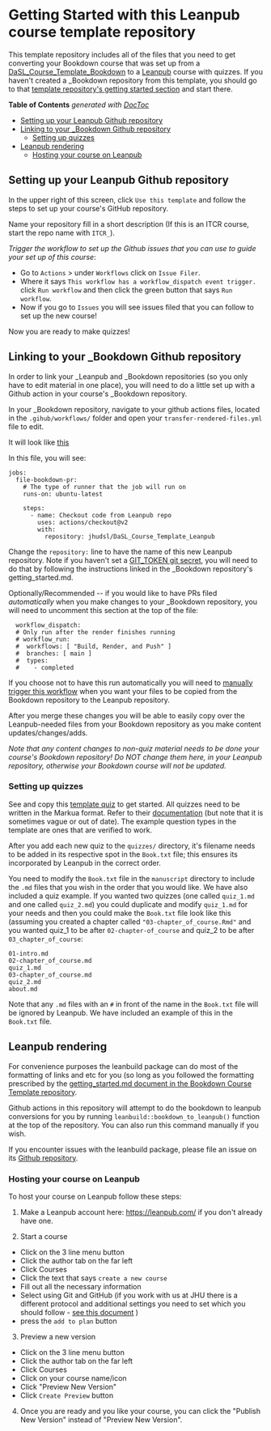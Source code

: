 # Getting Started with this Leanpub course template repository

This template repository includes all of the files that you need to get converting your Bookdown course that was set up from a [DaSL_Course_Template_Bookdown](https://github.com/jhudsl/DaSL_Course_Template_Bookdown/blob/main/getting_started.md) to a [Leanpub](https://leanpub.com/) course with quizzes.
If you haven't created a _Bookdown repository from this template, you should go to that [template repository's getting started section](https://github.com/jhudsl/DaSL_Course_Template_Bookdown/blob/main/getting_started.md) and start there.

<!-- START doctoc generated TOC please keep comment here to allow auto update -->
<!-- DON'T EDIT THIS SECTION, INSTEAD RE-RUN doctoc TO UPDATE -->
**Table of Contents**  *generated with [DocToc](https://github.com/thlorenz/doctoc)*

- [Setting up your Leanpub Github repository](#setting-up-your-leanpub-github-repository)
- [Linking to your _Bookdown Github repository](#linking-to-your-_bookdown-github-repository)
  - [Setting up quizzes](#setting-up-quizzes)
- [Leanpub rendering](#leanpub-rendering)
  - [Hosting your course on Leanpub](#hosting-your-course-on-leanpub)

<!-- END doctoc generated TOC please keep comment here to allow auto update -->

## Setting up your Leanpub Github repository

In the upper right of this screen, click `Use this template` and follow the steps to set up your course's GitHub repository.

Name your repository fill in a short description (If this is an ITCR course, start the repo name with `ITCR_`).

_Trigger the workflow to set up the Github issues that you can use to guide your set up of this course_:   
- Go to `Actions` > under `Workflows` click on `Issue Filer`.
- Where it says `This workflow has a workflow_dispatch event trigger.` click `Run workflow` and then click the green button that says `Run workflow`.
- Now if you go to `Issues` you will see issues filed that you can follow to set up the new course!

Now you are ready to make quizzes!

## Linking to your _Bookdown Github repository

In order to link your _Leanpub and _Bookdown repositories (so you only have to edit material in one place), you will need to do a little set up with a Github action in your course's _Bookdown repository.

In your _Bookdown repository, navigate to your github actions files, located in the `.gihub/workflows/` folder and open your `transfer-rendered-files.yml` file to edit.

It will look like [this](https://github.com/jhudsl/DaSL_Course_Template_Bookdown/blob/main/.github/workflows/transfer-rendered-files.yml)

In this file, you will see:
```
jobs:
  file-bookdown-pr:
    # The type of runner that the job will run on
    runs-on: ubuntu-latest

    steps:
      - name: Checkout code from Leanpub repo
        uses: actions/checkout@v2
        with:
          repository: jhudsl/DaSL_Course_Template_Leanpub
```

Change the `repository:` line to have the name of this new Leanpub repository.
Note if you haven't set a [GIT_TOKEN git secret](https://github.com/jhudsl/DaSL_Course_Template_Bookdown/blob/main/getting_started.md#set-up-github-secrets), you will need to do that by following the instructions linked in the _Bookdown repository's getting_started.md.

Optionally/Recommended -- if you would like to have PRs filed _automatically_ when you make changes to your _Bookdown repository, you will need to uncomment this section at the top of the file:
```
  workflow_dispatch:
  # Only run after the render finishes running
  # workflow_run:
  #  workflows: [ "Build, Render, and Push" ]
  #  branches: [ main ]
  #  types:
  #    - completed
```
If you choose not to have this run automatically you will need to [manually trigger this workflow](https://docs.github.com/en/actions/managing-workflow-runs/manually-running-a-workflow) when you want your files to be copied from the Bookdown repository to the Leanpub repository. 

After you merge these changes you will be able to easily copy over the Leanpub-needed files from your Bookdown repository as you make content updates/changes/adds.

_Note that any content changes to non-quiz material needs to be done your course's Bookdown repository!
Do NOT change them here, in your Leanpub repository, otherwise your Bookdown course will not be updated._

### Setting up quizzes

See and copy this [template quiz](https://github.com/jhudsl/DaSL_Course_Template_Leanpub/blob/main/quizzes/quiz_ch1.md) to get started.
All quizzes need to be written in the Markua format. Refer to their [documentation](https://leanpub.com/markua/read#leanpub-auto-quizzes-and-exercises) (but note that it is sometimes vague or out of date).
The example question types in the template are ones that are verified to work.

After you add each new quiz to the `quizzes/` directory, it's filename needs to be added in its respective spot in the `Book.txt` file; this ensures its incorporated by Leanpub in the correct order.

You need to modify the `Book.txt` file in the `manuscript` directory to include the `.md` files that you wish in the order that you would like. We have also included a quiz example.
If you wanted two quizzes (one called `quiz_1.md` and one called `quiz_2.md`) you could duplicate and modify `quiz_1.md` for your needs and then you could make the `Book.txt` file look like this (assuming you created a chapter called `"03-chapter_of_course.Rmd"` and you wanted quiz_1 to be after `02-chapter-of_course` and quiz_2 to be after `03_chapter_of_course`:  

```
01-intro.md  
02-chapter_of_course.md  
quiz_1.md  
03-chapter_of_course.md  
quiz_2.md  
about.md  
```
Note that any `.md` files with an `#` in front of the name in the `Book.txt` file will be ignored by Leanpub. We have included an example of this in the `Book.txt` file.  

## Leanpub rendering

For convenience purposes the leanbuild package can do most of the formatting of links and etc for you (so long as you followed the formatting prescribed by the [getting_started.md document in the Bookdown Course Template repository](https://github.com/jhudsl/DaSL_Course_Template_Bookdown/blob/main/getting_started.md#setting-up-images-and-graphics).

Github actions in this repository will attempt to do the bookdown to leanpub conversions for you by running `leanbuild::bookdown_to_leanpub()` function at the top of the repository.
You can also run this command manually if you wish.

If you encounter issues with the leanbuild package, please file an issue on its [Github repository](https://github.com/jhudsl/leanbuild/issues).

### Hosting your course on Leanpub  

To host your course on Leanpub follow these steps:  

1) Make a Leanpub account here: https://leanpub.com/ if you don't already have one.   

2) Start a course  
 - Click on the 3 line menu button  
 - Click the author tab on the far left
 - Click Courses
 - Click the text that says `create a new course`
 - Fill out all the necessary information
 - Select using Git and GitHub (if you work with us at JHU there is a different protocol and additional settings you need to set which you should follow - [see this document](https://docs.google.com/document/d/18UQicXwf8d25ayKGF2BrinvRgB_R2ToVn5EDOUcxyoc/edit?usp=sharing) )
 - press the `add to plan` button

 3) Preview a new version
 - Click on the 3 line menu button
 - Click the author tab on the far left
 - Click Courses
 - Click on your course name/icon
 - Click "Preview New Version"
 - Click `Create Preview` button

 4) Once you are ready and you like your course, you can click the "Publish New Version" instead of "Preview New Version".

